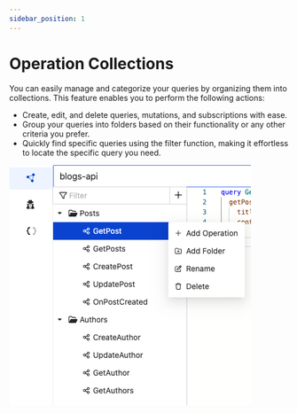 ```yaml
---
sidebar_position: 1
---
```


# Operation Collections

You can easily manage and categorize your queries by organizing them into collections. This feature enables you to perform the following actions:

- Create, edit, and delete queries, mutations, and subscriptions with ease.
- Group your queries into folders based on their functionality or any other criteria you prefer.
- Quickly find specific queries using the filter function, making it effortless to locate the specific query you need.

![Operation Collections](img/collections.png)
